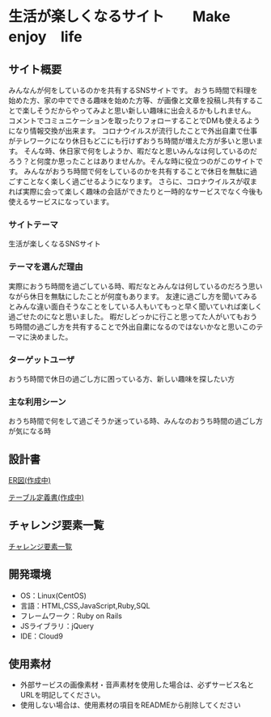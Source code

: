 # 生活が楽しくなるサイト　　Make　enjoy　life

## サイト概要
みんなんが何をしているのかを共有するSNSサイトです。
おうち時間で料理を始めた方、家の中でできる趣味を始めた方等、が画像と文章を投稿し共有することで楽しそうだからやってみよと思い新しい趣味に出会えるかもしれません。
コメントでコミュニケーションを取ったりフォローすることでDMも使えるようになり情報交換が出来ます。
コロナウイルスが流行したことで外出自粛で仕事がテレワークになり休日もどこにも行けずおうち時間が増えた方が多いと思います。
そんな時、休日家で何をしようか、暇だなと思いみんなは何しているのだろう？と何度か思ったことはありませんか。そんな時に役立つのがこのサイトです。
みんながおうち時間で何をしているのかを共有することで休日を無駄に過ごすことなく楽しく過ごせるようになります。
さらに、コロナウイルスが収まれば実際に会って楽しく趣味の会話ができたりと一時的なサービスでなく今後も使えるサービスになっています。

### サイトテーマ
生活が楽しくなるSNSサイト

### テーマを選んだ理由
実際におうち時間を過ごしている時、暇だなとみんなは何しているのだろう思いながら休日を無駄にしたことが何度もあります。
友達に過ごし方を聞いてみるとみんな違い面白そうなことをしている人もいてもっと早く聞いていれば楽しく過ごせたのになと思いました。
 暇だしどっかに行こと思ってた人がいてもおうち時間の過ごし方を共有することで外出自粛になるのではないかなと思いこのテーマに決めました。

### ターゲットユーザ
おうち時間で休日の過ごし方に困っている方、新しい趣味を探したい方

### 主な利用シーン
おうち時間で何をして過ごそうか迷っている時、みんなのおうち時間の過ごし方が気になる時

## 設計書
[ER図(作成中)](https://drive.google.com/file/d/14XOojT9Vm_qKSqEsU6SA1TBH345U6-Ba/view?usp=sharing)

[テーブル定義書(作成中)](https://docs.google.com/spreadsheets/d/1EDqDY0Z2_aHTnyWxCoU79X_WC_8IezZKjU05AVYhtEM/edit?usp=sharing)

## チャレンジ要素一覧
[チャレンジ要素一覧](https://docs.google.com/spreadsheets/d/1vOyySVLaGgexNkjt5JIq4VbOgPdfO6lFW7JSWs3Rr3U/edit?usp=sharing)

## 開発環境
- OS：Linux(CentOS)
- 言語：HTML,CSS,JavaScript,Ruby,SQL
- フレームワーク：Ruby on Rails
- JSライブラリ：jQuery
- IDE：Cloud9

## 使用素材
- 外部サービスの画像素材・音声素材を使用した場合は、必ずサービス名とURLを明記してください。
- 使用しない場合は、使用素材の項目をREADMEから削除してください
